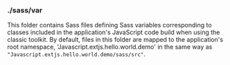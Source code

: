 ### ./sass/var

This folder contains Sass files defining Sass variables corresponding to classes
included in the application's JavaScript code build when using the classic toolkit.
By default, files in this folder are mapped to the application's root namespace,
'Javascript.extjs.hello.world.demo' in the same way as `"Javascript.extjs.hello.world.demo/sass/src"`.